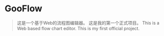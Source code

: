 # GooFlow
>这是一个基于Web的流程图编辑器。
>这是我的第一个正式项目。
>This is a Web based flow chart editor.
>This is my first official project.

